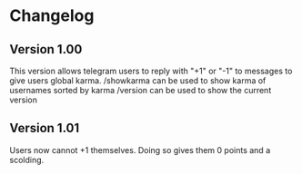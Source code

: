 # Changelog

## Version 1.00

This version allows telegram users to reply with "+1" or "-1" to messages to give users global karma. 
/showkarma can be used to show karma of usernames sorted by karma
/version can be used to show the current version

## Version 1.01

Users now cannot +1 themselves. Doing so gives them 0 points and a scolding.